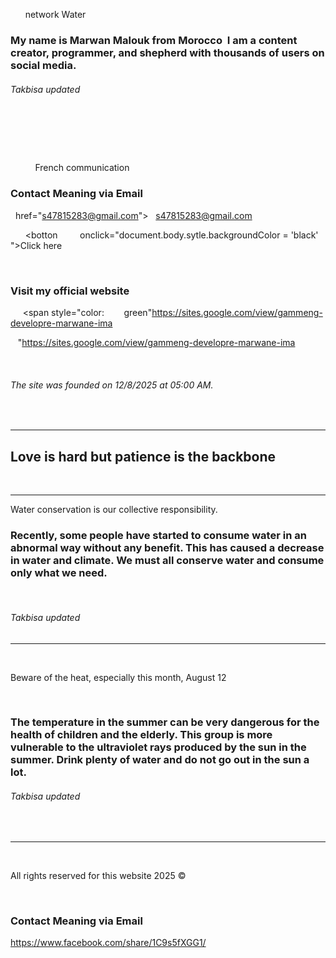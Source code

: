       <span style="color:
          red">network Water
<h3>My name is Marwan Malouk from Morocco  I am a content creator, programmer, and shepherd with thousands of users on social media. 
       <h6>Takbisa updated </h6>
  <h3>
            
          </h3>
          <span style="color:
            green">French communication
          </span>
          <h3>Contact Meaning via Email  </h3> 
<a

  href="s47815283@gmail.com">
  s47815283@gmail.com
</a>
<script>
  document.body.style.backgroundColor = "black"
  
</script>

      <botton
        onclick="document.body.sytle.backgroundColor = 'black' ">Click here
   <p>
     <h3>Visit my official website  </h3>
     <span style="color:
       green"https://sites.google.com/view/gammeng-developre-marwane-ima
   </p>   </botton>"https://sites.google.com/view/gammeng-developre-marwane-ima

  <h6>The site was founded on 12/8/2025 at 05:00 AM. </h6>
  <hr>
<h2>Love is hard but patience is the backbone </h2>
  <hr>

<p>Water conservation is our collective responsibility.
</p>
<h3>Recently, some people have started to consume water in an abnormal way without any benefit. This has caused a decrease in water and climate. We must all conserve water and consume only what we need. </h3>
  <h6>Takbisa updated </h6>
<hr>
  <p>Beware of the heat, especially this month, August 12
  </p>
  <h3>The temperature in the summer can be very dangerous for the health of children and the elderly. This group is more vulnerable to the ultraviolet rays produced by the sun in the summer. Drink plenty of water and do not go out in the sun a lot.</h3>
<h6>Takbisa updated  </h6>
  <hr>
  <p>All rights reserved for this website 2025 ©️</p>
          </span>
          <h3>Contact Meaning via Email  </h3> 
<a
  
  href="facebook.com">
https://www.facebook.com/share/1C9s5fXGG1/
</a>
